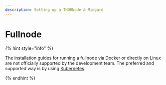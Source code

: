 ```yaml
---
description: Setting up a THORNode & Midgard
---
```


# Fullnode

{% hint style="info" %}

The installation guides for running a fullnode via Docker or directly on Linux are not officially supported by the development team. The preferred and supported way is by using [Kubernetes](thornode-kubernetes.md).

{% endhint %}
